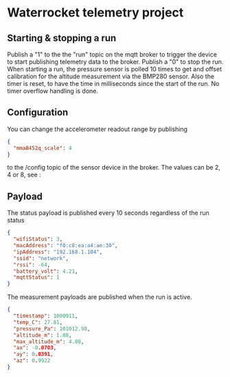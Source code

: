 # Waterrocket telemetry project

## Starting & stopping a run

Publish a "1" to the the "run" topic on the mqtt broker to trigger the device to start publishing telemetry
data to the broker. Publish a "0" to stop the run. When starting a run, the pressure sensor is polled 10 times
to get and offset calibration for the altitude measurement via the BMP280 sensor. Also the timer is reset, to 
have the time in milliseconds since the start of the run. No timer overflow handling is done. 

## Configuration

You can change the accelerometer readout range  by publishing 

```json
{
  "mma8452q_scale": 4
}
```

to the /config topic of the sensor device in the broker. The values can be 2, 4 or 8, see : 


## Payload

The status payload is published every 10 seconds regardless of the run status

```json
{
  "wifiStatus": 3,
  "macAddress": "f0:c8:ea:a4:ae:30",
  "ipAddress": "192.168.1.104",
  "ssid": "network",
  "rssi": -64,
  "battery_volt": 4.21,
  "mqttStatus": 1
}
```

The measurement payloads are published when the run is active. 

```json
{
  "timestamp": 1000911,
  "temp_C": 27.81,
  "pressure_Pa": 101012.98,
  "altitude_m": 1.88,
  "max_altitude_m": 4.08,
  "ax": -0.0703,
  "ay": 0.0391,
  "az": 0.9922
}
```
